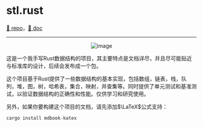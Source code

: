 # stl.rust

[🚀 repo](https://github.com/HugoPhi/stl.rust)，[📖 doc](https://stl-rust.vercel.app/)  

---

<p align="center">
  <img src="https://github.com/user-attachments/assets/23721e1b-0c3b-4ac1-abcb-e48cea7513d5" alt="image"/>
</p>

这是一个我手写Rust数据结构的项目，其主要特点是文档详尽，并且尽可能贴近与标准库的设计，后续会发布成一个包。

这个项目基于Rust提供了一些数据结构的基本实现，包括数组，链表，栈，队列，堆，图，树，哈希表，集合，映射，并查集等。同时提供了单元测试和基准测试，以验证数据结构的正确性和性能。仅供学习和研究使用。

另外，如果你要构建这个项目的文档，请先添加$\LaTeX$公式支持：

```rust
cargo install mdbook-katex
```
